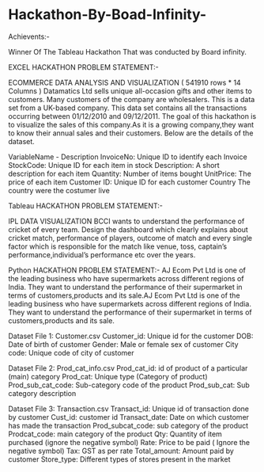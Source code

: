 # Hackathon-By-Boad-Infinity-


Achievents:-

Winner Of The Tableau Hackathon That was conducted by Board infinity.



EXCEL HACKATHON PROBLEM STATEMENT:-

ECOMMERCE DATA ANALYSIS AND VISUALIZATION  ( 541910 rows * 14 Columns )
Datamatics Ltd sells unique all-occasion gifts and other items to customers. Many customers of the company are wholesalers. This is a data set from a UK-based company. This data set contains all the transactions occurring between 01/12/2010 and 09/12/2011. The goal of this hackathon is to visualize the sales of this company.As it is a growing company,they want to know their annual sales and their customers. Below are the details of the dataset. 

VariableName - Description
InvoiceNo: Unique ID to identify each Invoice
StockCode: Unique ID for each item in stock
Description: A short description for each item
Quantity: Number of items bought
UnitPrice: The price of each item
Customer ID: Unique ID for each customer
Country The country were the costumer live




Tableau HACKATHON PROBLEM STATEMENT:-

IPL DATA VISUALIZATION
BCCI wants to understand the performance of cricket of every team. Design the dashboard which clearly explains about cricket match, performance of players, outcome of match and every single factor which is responsible for the match like venue, toss, captain’s performance,individual’s performance etc over the years.




Python  HACKATHON PROBLEM STATEMENT:-
AJ Ecom Pvt Ltd is one of the leading business who have supermarkets across different regions of India. They want to understand the performance of their supermarket in terms of customers,products and its sale.AJ Ecom Pvt Ltd is one of the leading business who have supermarkets across different regions of India. They want to understand the performance of their supermarket in terms of customers,products and its sale.

Dataset File 1: Customer.csv
Customer_id: Unique id for the customer
DOB: Date of birth of customer
Gender: Male or female sex of customer
City code: Unique code of city of customer

Dataset File 2: Prod_cat_info.csv
Prod_cat_id: id of product of a particular (main) category
Prod_cat: Unique type (Category of product)
Prod_sub_cat_code: Sub-category code of the product
Prod_sub_cat: Sub category description

Dataset File 3: Transaction.csv
Transact_id: Unique id of transaction done by customer
Cust_id: customer id
Transact_date: Date on which customer has made the transaction
Prod_subcat_code: sub category of the product
Prodcat_code: main category of the product
Qty: Quantity of item purchased (ignore the negative symbol)
Rate: Price to be paid ( Ignore the negative symbol)
Tax: GST as per rate
Total_amount: Amount paid by customer
Store_type: Different types of stores present in the market
